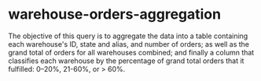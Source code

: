 # warehouse-orders-aggregation
The objective of this query is to aggregate the data into a table containing each warehouse's ID, state and alias, and  number of orders; as well as the grand total of orders for all warehouses combined; and finally a column that classifies each warehouse by the percentage of grand total orders that it fulfilled: 0–20%, 21-60%, or > 60%. 
